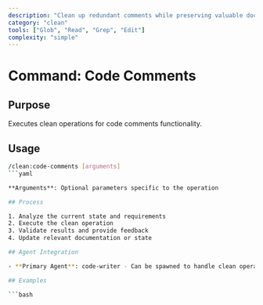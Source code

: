 ```yaml
---
description: "Clean up redundant comments while preserving valuable documentation"
category: "clean"
tools: ["Glob", "Read", "Grep", "Edit"]
complexity: "simple"
---
```


# Command: Code Comments

## Purpose

Executes clean operations for code comments functionality.

## Usage

```bash
/clean:code-comments [arguments]
```yaml

**Arguments**: Optional parameters specific to the operation

## Process

1. Analyze the current state and requirements
2. Execute the clean operation
3. Validate results and provide feedback
4. Update relevant documentation or state

## Agent Integration

- **Primary Agent**: code-writer - Can be spawned to handle clean operations and coordination

## Examples

```bash
